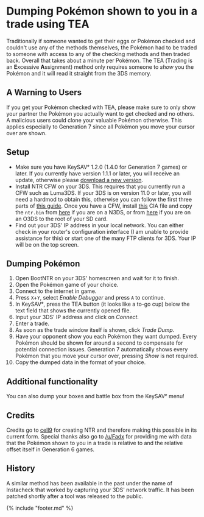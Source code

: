 # Dumping Pokémon shown to you in a trade using TEA

Traditionally if someone wanted to get their eggs or Pokémon checked and couldn't use any of the methods themselves, the Pokémon had to be traded to someone with access to any of the checking methods and then traded back. Overall that takes about a minute per Pokémon. The TEA (**T**rading is an **E**xcessive **A**ssignment) method only requires someone to *show* you the Pokémon and it will read it straight from the 3DS memory.

## A Warning to Users

If you get your Pokémon checked with TEA, please make sure to only show your partner the Pokémon you actually want to get checked and no others. A malicious users could clone your valuable Pokémon otherwise. This applies especially to Generation 7 since all Pokémon you move your cursor over are shown.

## Setup

* Make sure you have KeySAVᵉ 1.2.0 (1.4.0 for Generation 7 games) or later. If you currently have version 1.1.1 or later, you will receive an update, otherwise please [download a new version](https://github.com/Cu3PO42/KeySAVe/releases).
* Install NTR CFW on your 3DS. This requires that you currently run a CFW such as Luma3DS. If your 3DS is on version 11.0 or later, you will need a hardmod to obtain this, otherwise you can follow the first three parts of [this guide](https://github.com/Plailect/Guide/wiki). Once you have a CFW, install [this](https://github.com/astronautlevel2/BootNTR/releases/latest) CIA file and copy the `ntr.bin` from [here](https://github.com/44670/BootNTR/files/222950/NTR_3.4PREVIEW2_STARTER_KIT.zip) if you are on a N3DS, or from [here](https://github.com/44670/BootNTR/releases/download/3.2/NTR.3.2.zip) if you are on an O3DS to the root of your SD card.
* Find out your 3DS' IP address in your local network. You can either check in your router's configuration interface (I am unable to provide assistance for this) or start one of the many FTP clients for 3DS. Your IP will be on the top screen.

## Dumping Pokémon

1. Open BootNTR on your 3DS' homescreen and wait for it to finish.
2. Open the Pokémon game of your choice.
3. Connect to the internet in game.
4. Press `X`+`Y`, select *Enable Debugger* and press `A` to continue.
5. In KeySAVᵉ, press the TEA button (it looks like a to-go cup) below the text field that shows the currently opened file.
6. Input your 3DS' IP address and click on *Connect*.
7. Enter a trade.
8. As soon as the trade window itself is shown, click *Trade Dump*.
9. Have your opponent show you each Pokémon they want dumped. Every Pokémon should be shown for around a second to compensate for potential connection issues. Generation 7 automatically shows every Pokémon that you move your cursor over, pressing *Show* is not required.
10. Copy the dumped data in the format of your choice.

## Additional functionality

You can also dump your boxes and battle box from the KeySAVᵉ menu!

## Credits

Credits go to [cell9](https://github.com/44670) for creating NTR and therefore making this possible in its current form. Special thanks also go to [/u/Fadx](https://reddit.com/u/Fadx) for providing me with data that the Pokémon shown to you in a trade is relative to and the relative offset itself in Generation 6 games.

## History

A similar method has been available in the past under the name of Instacheck that worked by capturing your 3DS' network traffic. It has been patched shortly after a tool was released to the public.

{% include "footer.md" %}
